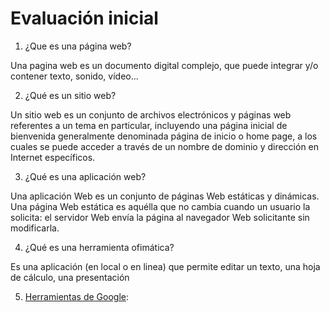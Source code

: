 # Evaluación inicial
1. ¿Que es una página web?

 Una pagina web es un documento digital complejo, que puede integrar y/o contener texto, sonido, vídeo...

2. ¿Qué es un sitio web?

 Un sitio web es un conjunto de archivos electrónicos y páginas web referentes a un tema en particular, incluyendo una página inicial de bienvenida generalmente denominada página de inicio o home page, a los cuales se puede acceder a través de un nombre de dominio y dirección en Internet específicos.

3. ¿Qué es una aplicación web?

 Una aplicación Web es un conjunto de páginas Web estáticas y dinámicas. Una página Web estática es aquélla que no cambia cuando un usuario la solicita: el servidor Web envía la página al navegador Web solicitante sin modificarla.

4. ¿Qué es una herramienta ofimática?

 Es una aplicación (en local o en linea) que permite editar un texto, una hoja de cálculo, una
presentación

5. [Herramientas de Google](https://www.google.com/intl/es-419/chrome/browser-tools/):
